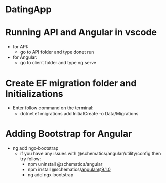 # DatingApp

# Running API and Angular in vscode

- for API:
  - go to API folder and type donet run
- for Angular:
  - go to client folder and type ng serve

# Create EF migration folder and Initializations

- Enter follow command on the terminal:
  - dotnet ef migrations add InitialCreate -o Data/Migrations

# Adding Bootstrap for Angular

- ng add ngx-bootstrap
  - if you have any issues with @schematics/angular/utility/config then try follow:
    - npm uninstall @schematics/angular
    - npm install @schematics/angular@9.1.0
    - ng add ngx-bootstrap

